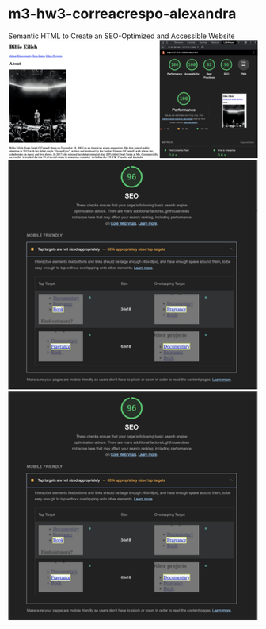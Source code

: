 # m3-hw3-correacrespo-alexandra
Semantic HTML to Create an SEO-Optimized and Accessible Website
![Lighthouse Report Screenshot](Images/Image-3.png)
![Lighthouse Report Screenshot - Accessibility](Images/Image-5.png)
![Lighthouse Report Screenshot - SEO](Images/Image-5.png)